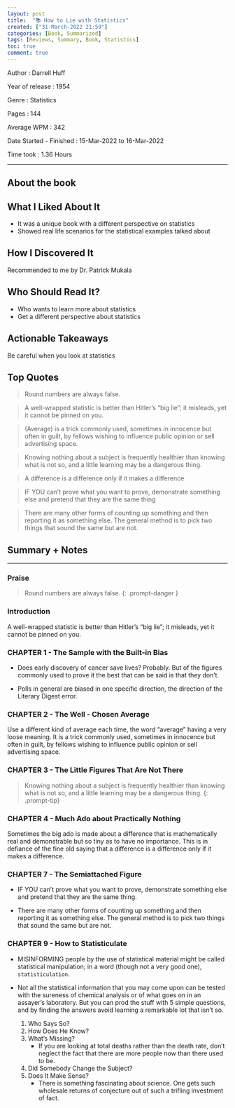 ```yaml
---
layout: post
title:  "📚 How to Lie with Statistics"
created: ["31-March-2022 21:59"]
categories: [Book, Summarized]
tags: [Reviews, Summary, Book, Statistics]
toc: true
comment: true
---
```


Author
: Darrell Huff

Year of release
: 1954

Genre
: Statistics

Pages
: 144

Average WPM
: 342

Date Started - Finished
: 15-Mar-2022 to 16-Mar-2022

Time took
: 1.36 Hours

---
## About the book
## What I Liked About It 
- It was a unique book with a different perspective on statistics
- Showed real life scenarios for the statistical examples talked about 

## How I Discovered It
Recommended to me by Dr. Patrick Mukala

## Who Should Read It?
- Who wants to learn more about statistics
- Get a different perspective about statistics

## Actionable Takeaways
Be careful when you look at statistics 

## Top Quotes
> Round numbers are always false.

> A well-wrapped statistic is better than Hitler’s “big lie”; it misleads, yet it cannot be pinned on you.

> (Average) is a trick commonly used, sometimes in innocence but often in guilt, by fellows wishing to influence public opinion or sell advertising space.

> Knowing nothing about a subject is frequently healthier than knowing what is not so, and a little learning may be a dangerous thing.

> A difference is a difference only if it makes a difference

> IF YOU can’t prove what you want to prove, demonstrate something else and pretend that they are the same thing

> There are many other forms of counting up something and then reporting it as something else. The general method is to pick two things that sound the same but are not.

## Summary + Notes
---
### Praise
> Round numbers are always false.
{: .prompt-danger }

### Introduction
A well-wrapped statistic is better than Hitler’s “big lie”; it misleads, yet it cannot be pinned on you.

### CHAPTER 1 - The Sample with the Built-in Bias

- Does early discovery of cancer save lives? Probably. But of the figures commonly used to prove it the best that can be said is that they don’t.

- Polls in general are biased in one specific direction, the direction of the Literary Digest error.

### CHAPTER 2 - The Well - Chosen Average
Use a different kind of average each time, the word “average” having a very loose meaning. It is a trick commonly used, sometimes in innocence but often in guilt, by fellows wishing to influence public opinion or sell advertising space.

### CHAPTER 3 - The Little Figures That Are Not There
> Knowing nothing about a subject is frequently healthier than knowing what is not so, and a little learning may be a dangerous thing.
{: .prompt-tip}

### CHAPTER 4 - Much Ado about Practically Nothing
Sometimes the big ado is made about a difference that is mathematically real and demonstrable but so tiny as to have no importance. This is in defiance of the fine old saying that a difference is a difference only if it makes a difference.

### CHAPTER 7 - The Semiattached Figure

- IF YOU can’t prove what you want to prove, demonstrate something else and pretend that they are the same thing.

- There are many other forms of counting up something and then reporting it as something else. The general method is to pick two things that sound the same but are not.

### CHAPTER 9 - How to Statisticulate

- MISINFORMING people by the use of statistical material might be called statistical manipulation; in a word (though not a very good one), `statisticulation`.

- Not all the statistical information that you may come upon can be tested with the sureness of chemical analysis or of what goes on in an assayer’s laboratory. But you can prod the stuff with 5 simple questions, and by finding the answers avoid learning a remarkable lot that isn’t so.
	1. Who Says So?
	2. How Does He Know?
	3. What’s Missing?
		- If you are looking at total deaths rather than the death rate, don’t neglect the fact that there are more people now than there used to be.
	4. Did Somebody Change the Subject?
	5. Does It Make Sense?
		- There is something fascinating about science. One gets such wholesale returns of conjecture out of such a trifling investment of fact.